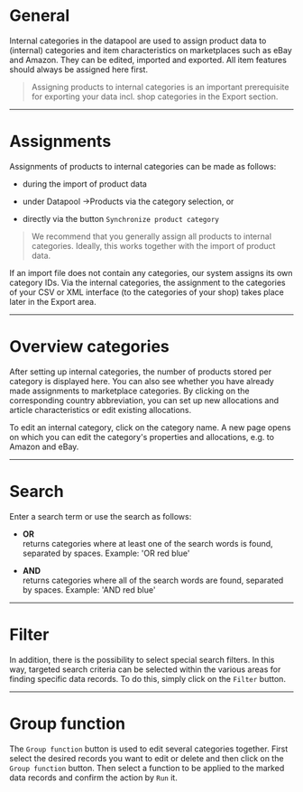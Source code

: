 # General

Internal categories in the datapool are used to assign product data to (internal) categories and item characteristics on marketplaces such as eBay and Amazon. They can be edited, imported and exported. All item features should always be assigned here first.

> Assigning products to internal categories is an important prerequisite for exporting your data incl. shop categories in the Export section.

***
# Assignments

Assignments of products to internal categories can be made as follows:
- during the import of product data

- under Datapool ->Products via the category selection, or

- directly via the button `Synchronize product category`

> We recommend that you generally assign all products to internal categories. Ideally, this works together with the import of product data.

If an import file does not contain any categories, our system assigns its own category IDs. Via the internal categories, the assignment to the categories of your CSV or XML interface (to the categories of your shop) takes place later in the Export area.

***
# Overview categories

After setting up internal categories, the number of products stored per category is displayed here. You can also see whether you have already made assignments to marketplace categories. By clicking on the corresponding country abbreviation, you can set up new allocations and article characteristics or edit existing allocations.

To edit an internal category, click on the category name. A new page opens on which you can edit the category's properties and allocations, e.g. to Amazon and eBay.

***
# Search

Enter a search term or use the search as follows:

- **OR**<br>returns categories where at least one of the search words is found, separated by spaces. Example: 'OR red blue'

- **AND**<br>returns categories where all of the search words are found, separated by spaces. Example: 'AND red blue'

***
# Filter

In addition, there is the possibility to select special search filters. In this way, targeted search criteria can be selected within the various areas for finding specific data records. To do this, simply click on the `Filter` button.

***
# Group function

The `Group function` button is used to edit several categories together. First select the desired records you want to edit or delete and then click on the `Group function` button. Then select a function to be applied to the marked data records and confirm the action by `Run` it.
